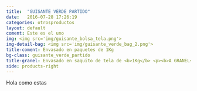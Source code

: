 ```yaml
---
title:  "GUISANTE VERDE PARTIDO"
date:   2016-07-28 17:26:19
categories: otrosproductos
layout: default
coment: Este es el uno
img: <img src='img/guisante_bolsa_tela.png'>
img-detail-bag: <img src='img/guisante_verde_bag_2.png'>
title-coment: Envasado en paquetes de 1Kg
bg-class: guisante_verde_partido 
title-granel: Envasado en saquito de tela de <b>1Kg</b> <p><b>A GRANEL</b><br> Envasado en sacos de <b>10Kg y 25Kg</b> 
side: products-right
---
```


Hola como estas